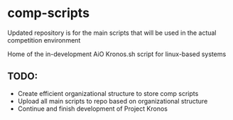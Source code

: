 # comp-scripts
Updated repository is for the main scripts that will be used in the actual competition environment

Home of the in-development AiO Kronos.sh script for linux-based systems

## TODO:
- Create efficient organizational structure to store comp scripts
- Upload all main scripts to repo based on organizational structure
- Continue and finish development of Project Kronos
